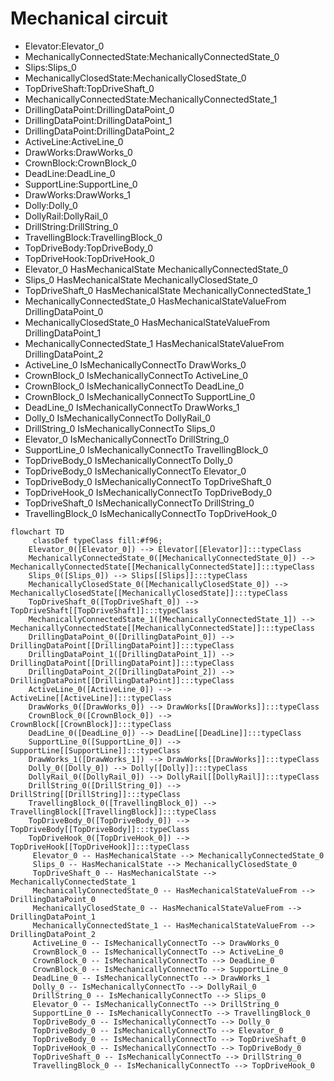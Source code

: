 # Mechanical circuit
- Elevator:Elevator_0
- MechanicallyConnectedState:MechanicallyConnectedState_0
- Slips:Slips_0
- MechanicallyClosedState:MechanicallyClosedState_0
- TopDriveShaft:TopDriveShaft_0
- MechanicallyConnectedState:MechanicallyConnectedState_1
- DrillingDataPoint:DrillingDataPoint_0
- DrillingDataPoint:DrillingDataPoint_1
- DrillingDataPoint:DrillingDataPoint_2
- ActiveLine:ActiveLine_0
- DrawWorks:DrawWorks_0
- CrownBlock:CrownBlock_0
- DeadLine:DeadLine_0
- SupportLine:SupportLine_0
- DrawWorks:DrawWorks_1
- Dolly:Dolly_0
- DollyRail:DollyRail_0
- DrillString:DrillString_0
- TravellingBlock:TravellingBlock_0
- TopDriveBody:TopDriveBody_0
- TopDriveHook:TopDriveHook_0
- Elevator_0 HasMechanicalState MechanicallyConnectedState_0
- Slips_0 HasMechanicalState MechanicallyClosedState_0
- TopDriveShaft_0 HasMechanicalState MechanicallyConnectedState_1
- MechanicallyConnectedState_0 HasMechanicalStateValueFrom DrillingDataPoint_0
- MechanicallyClosedState_0 HasMechanicalStateValueFrom DrillingDataPoint_1
- MechanicallyConnectedState_1 HasMechanicalStateValueFrom DrillingDataPoint_2
- ActiveLine_0 IsMechanicallyConnectTo DrawWorks_0
- CrownBlock_0 IsMechanicallyConnectTo ActiveLine_0
- CrownBlock_0 IsMechanicallyConnectTo DeadLine_0
- CrownBlock_0 IsMechanicallyConnectTo SupportLine_0
- DeadLine_0 IsMechanicallyConnectTo DrawWorks_1
- Dolly_0 IsMechanicallyConnectTo DollyRail_0
- DrillString_0 IsMechanicallyConnectTo Slips_0
- Elevator_0 IsMechanicallyConnectTo DrillString_0
- SupportLine_0 IsMechanicallyConnectTo TravellingBlock_0
- TopDriveBody_0 IsMechanicallyConnectTo Dolly_0
- TopDriveBody_0 IsMechanicallyConnectTo Elevator_0
- TopDriveBody_0 IsMechanicallyConnectTo TopDriveShaft_0
- TopDriveHook_0 IsMechanicallyConnectTo TopDriveBody_0
- TopDriveShaft_0 IsMechanicallyConnectTo DrillString_0
- TravellingBlock_0 IsMechanicallyConnectTo TopDriveHook_0
```mermaid
flowchart TD
	 classDef typeClass fill:#f96;
	Elevator_0([Elevator_0]) --> Elevator[[Elevator]]:::typeClass
	MechanicallyConnectedState_0([MechanicallyConnectedState_0]) --> MechanicallyConnectedState[[MechanicallyConnectedState]]:::typeClass
	Slips_0([Slips_0]) --> Slips[[Slips]]:::typeClass
	MechanicallyClosedState_0([MechanicallyClosedState_0]) --> MechanicallyClosedState[[MechanicallyClosedState]]:::typeClass
	TopDriveShaft_0([TopDriveShaft_0]) --> TopDriveShaft[[TopDriveShaft]]:::typeClass
	MechanicallyConnectedState_1([MechanicallyConnectedState_1]) --> MechanicallyConnectedState[[MechanicallyConnectedState]]:::typeClass
	DrillingDataPoint_0([DrillingDataPoint_0]) --> DrillingDataPoint[[DrillingDataPoint]]:::typeClass
	DrillingDataPoint_1([DrillingDataPoint_1]) --> DrillingDataPoint[[DrillingDataPoint]]:::typeClass
	DrillingDataPoint_2([DrillingDataPoint_2]) --> DrillingDataPoint[[DrillingDataPoint]]:::typeClass
	ActiveLine_0([ActiveLine_0]) --> ActiveLine[[ActiveLine]]:::typeClass
	DrawWorks_0([DrawWorks_0]) --> DrawWorks[[DrawWorks]]:::typeClass
	CrownBlock_0([CrownBlock_0]) --> CrownBlock[[CrownBlock]]:::typeClass
	DeadLine_0([DeadLine_0]) --> DeadLine[[DeadLine]]:::typeClass
	SupportLine_0([SupportLine_0]) --> SupportLine[[SupportLine]]:::typeClass
	DrawWorks_1([DrawWorks_1]) --> DrawWorks[[DrawWorks]]:::typeClass
	Dolly_0([Dolly_0]) --> Dolly[[Dolly]]:::typeClass
	DollyRail_0([DollyRail_0]) --> DollyRail[[DollyRail]]:::typeClass
	DrillString_0([DrillString_0]) --> DrillString[[DrillString]]:::typeClass
	TravellingBlock_0([TravellingBlock_0]) --> TravellingBlock[[TravellingBlock]]:::typeClass
	TopDriveBody_0([TopDriveBody_0]) --> TopDriveBody[[TopDriveBody]]:::typeClass
	TopDriveHook_0([TopDriveHook_0]) --> TopDriveHook[[TopDriveHook]]:::typeClass
	 Elevator_0 -- HasMechanicalState --> MechanicallyConnectedState_0 
	 Slips_0 -- HasMechanicalState --> MechanicallyClosedState_0 
	 TopDriveShaft_0 -- HasMechanicalState --> MechanicallyConnectedState_1 
	 MechanicallyConnectedState_0 -- HasMechanicalStateValueFrom --> DrillingDataPoint_0 
	 MechanicallyClosedState_0 -- HasMechanicalStateValueFrom --> DrillingDataPoint_1 
	 MechanicallyConnectedState_1 -- HasMechanicalStateValueFrom --> DrillingDataPoint_2 
	 ActiveLine_0 -- IsMechanicallyConnectTo --> DrawWorks_0 
	 CrownBlock_0 -- IsMechanicallyConnectTo --> ActiveLine_0 
	 CrownBlock_0 -- IsMechanicallyConnectTo --> DeadLine_0 
	 CrownBlock_0 -- IsMechanicallyConnectTo --> SupportLine_0 
	 DeadLine_0 -- IsMechanicallyConnectTo --> DrawWorks_1 
	 Dolly_0 -- IsMechanicallyConnectTo --> DollyRail_0 
	 DrillString_0 -- IsMechanicallyConnectTo --> Slips_0 
	 Elevator_0 -- IsMechanicallyConnectTo --> DrillString_0 
	 SupportLine_0 -- IsMechanicallyConnectTo --> TravellingBlock_0 
	 TopDriveBody_0 -- IsMechanicallyConnectTo --> Dolly_0 
	 TopDriveBody_0 -- IsMechanicallyConnectTo --> Elevator_0 
	 TopDriveBody_0 -- IsMechanicallyConnectTo --> TopDriveShaft_0 
	 TopDriveHook_0 -- IsMechanicallyConnectTo --> TopDriveBody_0 
	 TopDriveShaft_0 -- IsMechanicallyConnectTo --> DrillString_0 
	 TravellingBlock_0 -- IsMechanicallyConnectTo --> TopDriveHook_0 
```
